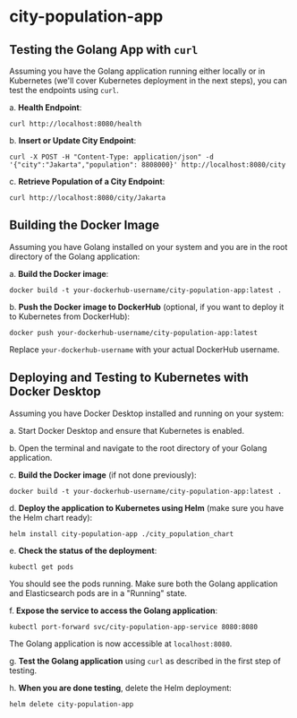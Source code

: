 # city-population-app

## Testing the Golang App with `curl`

Assuming you have the Golang application running either locally or in Kubernetes (we'll cover Kubernetes deployment in the next steps), you can test the endpoints using `curl`.

a. **Health Endpoint**:
```
curl http://localhost:8080/health
```

b. **Insert or Update City Endpoint**:
```
curl -X POST -H "Content-Type: application/json" -d '{"city":"Jakarta","population": 8808000}' http://localhost:8080/city
```

c. **Retrieve Population of a City Endpoint**:
```
curl http://localhost:8080/city/Jakarta
```

## Building the Docker Image

Assuming you have Golang installed on your system and you are in the root directory of the Golang application:

a. **Build the Docker image**:
```
docker build -t your-dockerhub-username/city-population-app:latest .
```

b. **Push the Docker image to DockerHub** (optional, if you want to deploy it to Kubernetes from DockerHub):
```
docker push your-dockerhub-username/city-population-app:latest
```

Replace `your-dockerhub-username` with your actual DockerHub username.

## Deploying and Testing to Kubernetes with Docker Desktop

Assuming you have Docker Desktop installed and running on your system:

a. Start Docker Desktop and ensure that Kubernetes is enabled.

b. Open the terminal and navigate to the root directory of your Golang application.

c. **Build the Docker image** (if not done previously):
```
docker build -t your-dockerhub-username/city-population-app:latest .
```

d. **Deploy the application to Kubernetes using Helm** (make sure you have the Helm chart ready):
```
helm install city-population-app ./city_population_chart
```

e. **Check the status of the deployment**:
```
kubectl get pods
```

You should see the pods running. Make sure both the Golang application and Elasticsearch pods are in a "Running" state.

f. **Expose the service to access the Golang application**:
```
kubectl port-forward svc/city-population-app-service 8080:8080
```

The Golang application is now accessible at `localhost:8080`.

g. **Test the Golang application** using `curl` as described in the first step of testing.

h. **When you are done testing**, delete the Helm deployment:
```
helm delete city-population-app
```